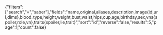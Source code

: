  {"filters":["search","=","saber"],"fields":"name,original,aliases,description,image{id,url,dims},blood_type,height,weight,bust,waist,hips,cup,age,birthday,sex,vns{spoiler,role,vn},traits{spoiler,lie,trait}","sort":"id","reverse":false,"results":5,"page":1,"count":false}
